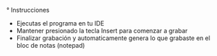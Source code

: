 ° Instrucciones
- Ejecutas el programa en tu IDE
- Mantener presionado la tecla Insert para comenzar a grabar
- Finalizar grabación y automaticamente genera lo que grabaste en el bloc de notas (notepad)
  
